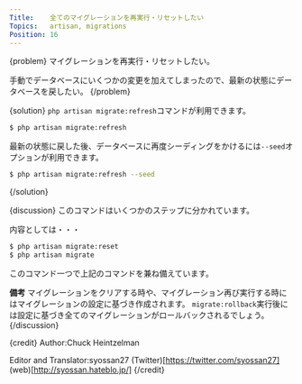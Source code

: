 ```yaml
---
Title:    全てのマイグレーションを再実行・リセットしたい
Topics:   artisan, migrations
Position: 16
---
```


{problem}
マイグレーションを再実行・リセットしたい。

手動でデータベースにいくつかの変更を加えてしまったので、最新の状態にデータベースを戻したい。
{/problem}

{solution}
`php artisan migrate:refresh`コマンドが利用できます。

```bash
$ php artisan migrate:refresh
```

最新の状態に戻した後、データベースに再度シーディングをかけるには`--seed`オプションが利用できます。

```bash
$ php artisan migrate:refresh --seed
```
{/solution}

{discussion}
このコマンドはいくつかのステップに分かれています。

内容としては・・・

```bash
$ php artisan migrate:reset
$ php artisan migrate
```

このコマンド一つで上記のコマンドを兼ね備えています。

**備考**
マイグレーションをクリアする時や、マイグレーション再び実行する時にはマイグレーションの設定に基づき作成されます。
`migrate:rollback`実行後には設定に基づき全てのマイグレーションがロールバックされるでしょう。
{/discussion}

{credit}
Author:Chuck Heintzelman

Editor and Translator:syossan27
(Twitter)[https://twitter.com/syossan27]
(web)[http://syossan.hateblo.jp/]
{/credit}
